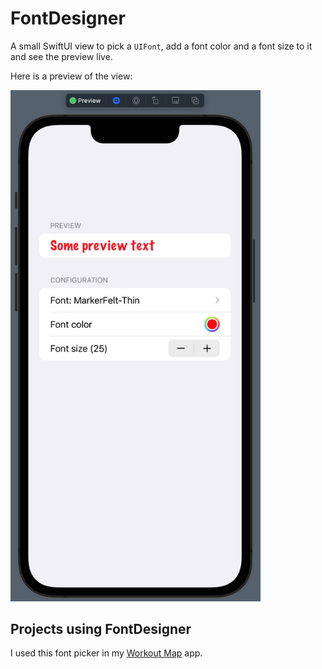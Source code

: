 # FontDesigner

A small SwiftUI view to pick a `UIFont`, add a font color and a font size to it and see the preview live.

Here is a preview of the view:

<img src="1.png" width="400" alt="Preview">


## Projects using FontDesigner

I used this font picker in my [Workout Map](https://github.com/andre0707/WorkoutMap) app.

